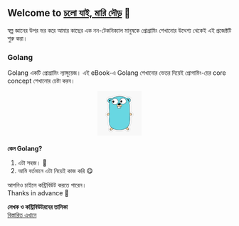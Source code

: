 ## Welcome to [চলো যাই, মারি দৌড়](https://github.com/nahK994/adda-with-pc) 🚀

স্বল্প জ্ঞানের উপর ভর করে আমার কাছের এক নন-টেকনিক্যাল মানুষকে প্রোগ্রামিং শেখানোর উদ্দেশ্য থেকেই এই প্রজেক্টটি শুরু করা।

### Golang
Golang একটি প্রোগ্রামিং ল্যাঙ্গুয়েজ। এই eBook-এ Golang শেখানোর ভেতর দিয়েই প্রোগামিং-য়ের core concept শেখানোর চেষ্টা করব।

<div style="display: flex; justify-content: center; margin-bottom:20px;">
<img src="./go-logo.jpg" alt="Flow Chart" width="100" height="100">
</div>

**কেন Golang?**
1. এটা সহজ। 🐹
2. আমি বর্তমানে এটা নিয়েই কাজ করি 😋

আপনিও চাইলে কন্ট্রিবিউট করতে পারেন।
<br>Thanks in advance 🤗

**লেখক ও কন্ট্রিবিউটরদের তালিকা**  
[বিস্তারিত এখানে](https://github.com/nahK994/lets-go/graphs/contributors?type=a)
